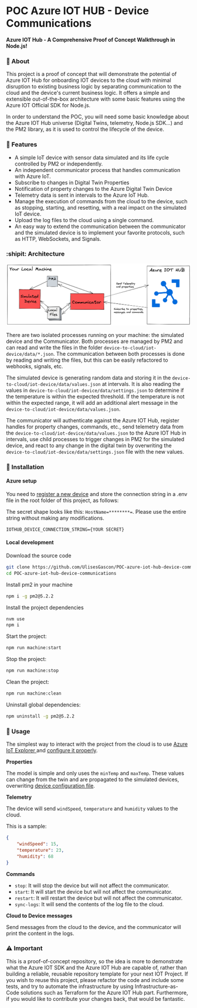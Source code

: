 # POC Azure IOT HUB - Device Communications

**Azure IOT Hub - A Comprehensive Proof of Concept Walkthrough in Node.js!**

### :crystal_ball: About

This project is a proof of concept that will demonstrate the potential of Azure IOT Hub for onboarding IOT devices to the cloud with minimal disruption to existing business logic by separating communication to the cloud and the device's current business logic. It offers a simple and extensible out-of-the-box architecture with some basic features using the Azure IOT Official SDK for Node.js.

In order to understand the POC, you will need some basic knowledge about the Azure IOT Hub universe (Digital Twins, telemetry, Node.js SDK...) and the PM2 library, as it is used to control the lifecycle of the device.


### :tada: Features 

- A simple IoT device with sensor data simulated and its life cycle controlled by PM2 or independently.
- An independent communicator process that handles communication with Azure IoT.
- Subscribe to changes in Digital Twin Properties
- Notification of property changes to the Azure Digital Twin Device
- Telemetry data is sent in intervals to the Azure IoT Hub.
- Manage the execution of commands from the cloud to the device, such as stopping, starting, and resetting, with a real impact on the simulated IoT device.
- Upload the log files to the cloud using a single command.
- An easy way to extend the communication between the communicator and the simulated device is to implement your favorite protocols, such as HTTP, WebSockets, and Signals.


### :shipit: Architecture

![architecture diagram](.github/simple_architecture.png)


There are two isolated processes running on your machine: the simulated device and the Communicator. Both processes are managed by PM2 and can read and write the files in the folder `device-to-cloud/iot-device/data/*.json`. The communication between both processes is done by reading and writing the files, but this can be easily refactored to webhooks, signals, etc.

The simulated device is generating random data and storing it in the `device-to-cloud/iot-device/data/values.json` at intervals. It is also reading the values in `device-to-cloud/iot-device/data/settings.json` to determine if the temperature is within the expected threshold. If the temperature is not within the expected range, it will add an additional alert message in the `device-to-cloud/iot-device/data/values.json`.

The communicator will authenticate against the Azure IOT Hub, register handles for property changes, commands, etc., send telemetry data from the `device-to-cloud/iot-device/data/values.json` to the Azure IOT Hub in intervals, use child processes to trigger changes in PM2 for the simulated device, and react to any change in the digital twin by overwriting the `device-to-cloud/iot-device/data/settings.json` file with the new values.

 
### :rocket: Installation

#### Azure setup

You need to [register a new device](https://github.com/Azure/azure-iot-device-ecosystem/blob/master/setup_iothub.md#set-up-and-manage-azure-iot-hub) and store the connection string in a .env file in the root folder of this project, as follows:

The secret shape looks like this: `HostName=********=`. Please use the entire string without making any modifications.

```
IOTHUB_DEVICE_CONNECTION_STRING={YOUR SECRET}
```

#### Local development

Download the source code
```bash
git clone https://github.com/UlisesGascon/POC-azure-iot-hub-device-communications
cd POC-azure-iot-hub-device-communications
```

Install pm2 in your machine
```bash
npm i -g pm2@5.2.2
```

Install the project dependencies 
```bash
nvm use
npm i
```
Start the project:

```bash
npm run machine:start
```

Stop the project:

```bash
npm run machine:stop
```

Clean the project:

```bash
npm run machine:clean
```

Uninstall global dependencies:
```bash
npm uninstall -g pm2@5.2.2
```

### :satellite: Usage

The simplest way to interact with the project from the cloud is to use [Azure IoT Explorer ](https://github.com/Azure/azure-iot-explorer#getting-azure-iot-explorer) and [configure it properly](https://github.com/Azure/azure-iot-explorer#configure-an-iot-hub-connection).


**Properties**

The model is simple and only uses the `minTemp` and `maxTemp`. These values can change from the twin and are propagated to the simulated devices, overwriting [device configuration file](device-to-cloud/iot-device/data/settings.json).

**Telemetry**

The device will send `windSpeed`, `temperature` and `humidity` values to the cloud.

This is a sample:

```json
{ 
    "windSpeed": 15, 
    "temperature": 23, 
    "humidity": 68 
}
```

**Commands**

- `stop`: It will stop the device but will not affect the communicator.
- `start`: It will start the device but will not affect the communicator.
- `restart`: It will restart the device but will not affect the communicator.
- `sync-logs`: It will send the contents of the log file to the cloud.

**Cloud to Device messages**

Send messages from the cloud to the device, and the communicator will print the content in the logs.


### :warning: Important

This is a proof-of-concept repository, so the idea is more to demonstrate what the Azure IOT SDK and the Azure IOT Hub are capable of, rather than building a reliable, reusable repository template for your next IOT Project. If you wish to reuse this project, please refactor the code and include some tests, and try to automate the infrastructure by using Infrastructure-as-Code solutions such as Terraform for the Azure IOT Hub part. Furthermore, if you would like to contribute your changes back, that would be fantastic.
